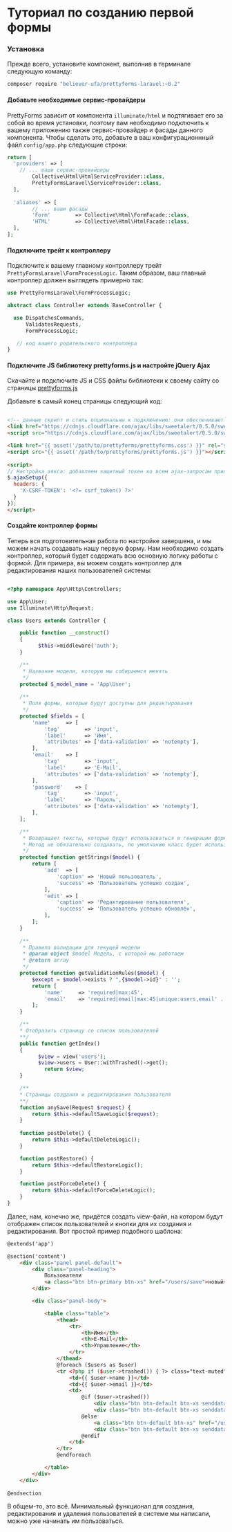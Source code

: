# Туториал по созданию первой формы

### Установка

Прежде всего, установите компонент, выполнив в терминале следующую команду:
```bash
composer require "believer-ufa/prettyforms-laravel:~0.2"
```

#### Добавьте необходимые сервис-провайдеры
PrettyForms зависит от компонента `illuminate/html` и подтягивает его за собой во время установки, поэтому вам необходимо подключить к вашему приложению также сервис-провайдер и фасады данного компонента. Чтобы сделать это, добавьте в ваш конфигурационнный файл `config/app.php` следующие строки:
```php
return [
  'providers' => [
  	// ... ваши сервис-провайдеры
        Collective\Html\HtmlServiceProvider::class,
        PrettyFormsLaravel\ServiceProvider::class,
  ],
  
  'aliases' => [
        // ... ваши фасады
        'Form'        => Collective\Html\FormFacade::class,
        'HTML'        => Collective\Html\HtmlFacade::class,
  ],
];  
```

#### Подключите трейт к контроллеру

Подключите к вашему главному контроллеру трейт `PrettyFormsLaravel\FormProcessLogic`. Таким образом, ваш главный контроллер должен выглядеть примерно так:
```php
use PrettyFormsLaravel\FormProcessLogic;

abstract class Controller extends BaseController {

  use DispatchesCommands,
      ValidatesRequests,
      FormProcessLogic;

   // код вашего родительского контроллера
}
```

#### Подключите JS библиотеку prettyforms.js и настройте jQuery Ajax

Скачайте и подключите JS и CSS файлы библиотеки к своему сайту со страницы [prettyforms.js](https://github.com/believer-ufa/prettyforms)

Добавьте в самый конец страницы следующий код:
```html

<!-- данные скрипт и стиль опциональны к подключению: они обеспечивают красивые всплывающие диалоги -->
<link href="https://cdnjs.cloudflare.com/ajax/libs/sweetalert/0.5.0/sweet-alert.css" rel="stylesheet">
<script src="https://cdnjs.cloudflare.com/ajax/libs/sweetalert/0.5.0/sweet-alert.min.js"></script>

<link href="{{ asset('/path/to/prettyforms/prettyforms.css') }}" rel="stylesheet">
<script src="{{ asset('/path/to/prettyforms/prettyforms.js') }}"></script>
    
<script>
// Настройка аякса: добавляем защитный токен ко всем ajax-запросам приложения
$.ajaxSetup({
  headers: {
    'X-CSRF-TOKEN': '<?= csrf_token() ?>'
  }
});
</script>
```

#### Создайте контроллер формы

Теперь вся подготовительная работа по настройке завершена, и мы можем начать создавать нашу первую форму. Нам необходимо создать контроллер, который будет содержать всю основную логику работы с формой. Для примера, вы можем создать контроллер для редактирования наших пользователей системы:

```php

<?php namespace App\Http\Controllers;

use App\User;
use Illuminate\Http\Request;

class Users extends Controller {

  	public function __construct()
  	{
          $this->middleware('auth');
  	}

    /**
     * Название модели, которую мы собираемся менять
     */
    protected $_model_name = 'App\User';
    
    /**
     * Поля формы, которые будут доступны для редактирования
     */
    protected $fields = [
        'name'     => [
            'tag'        => 'input',
            'label'      => 'Имя',
            'attributes' => ['data-validation' => 'notempty'],
        ],
        'email'    => [
            'tag'        => 'input',
            'label'      => 'E-Mail',
            'attributes' => ['data-validation' => 'notempty'],
        ],
        'password'    => [
            'tag'        => 'input',
            'label'      => 'Пароль',
            'attributes' => ['data-validation' => 'notempty'],
        ],
    ];

    /**
     * Возвращает тексты, которые будут использоваться в генерации форм и сообщениях для объекта.
     * Метод не обязательно создавать, по умолчанию класс будет использовать стандартные общие сообщения и заголовки
     */
    protected function getStrings($model) {
        return [
            'add'  => [
                'caption' => 'Новый пользователь',
                'success' => 'Пользователь успешно создан',
            ],
            'edit' => [
                'caption' => 'Редактирование пользователя',
                'success' => 'Пользователь успешно обновлён',
            ],
        ];
    }
    
    /**
     * Правила валидации для текущей модели
     * @param object $model Модель, с которой мы работаем
     * @return array
     */
    protected function getValidationRules($model) {
        $except = $model->exists ? ",{$model->id}" : '';
        return [
            'name'     => 'required|max:45',
            'email'    => 'required|email|max:45|unique:users,email' . $except,
        ];
    }

    /**
    * Отобразить страницу со список пользователей
    **/
    public function getIndex()
  	{
          $view = view('users');
          $view->users = User::withTrashed()->get();
  		    return $view;
  	}

    /**
    * Страницы создания и редактирования пользователя
    **/
    function anySave(Request $request) {
        return $this->defaultSaveLogic($request);
    }
    
    function postDelete() {
        return $this->defaultDeleteLogic();
    }

    function postRestore() {
        return $this->defaultRestoreLogic();
    }

    function postForceDelete() {
        return $this->defaultForceDeleteLogic();
    }
}
```

Далее, нам, конечно же, придётся создать view-файл, на котором будут отображен список пользователей и кнопки для их создания и редактирования. Вот простой пример подобного шаблона:
```html
@extends('app')

@section('content')
    <div class="panel panel-default">
        <div class="panel-heading">
            Пользователи
            <a class="btn btn-primary btn-xs" href="/users/save">новый</a>
        </div>

        <div class="panel-body">

            <table class="table">
                <thead>
                    <tr>
                        <th>Имя</th>
                        <th>E-Mail</th>
                        <th>Управление</th>
                    </tr>
                </thead>
                @foreach ($users as $user)
                <tr <?php if ($user->trashed()) { ?> class="text-muted" <?php } ?>>
                    <td>{{ $user->name }}</td>
                    <td>{{ $user->email }}</td>
                    <td>
                        @if ($user->trashed())
                            <div class="btn btn-default btn-xs senddata" href="/users/restore/{{$user->id}}">Восстановить бедолагу</div>
                            <div class="btn btn-default btn-xs senddata really" data-link="/users/force-delete/{{$user->id}}">Удалить полностью</div>
                        @else
                            <a class="btn btn-default btn-xs" href="/users/save/{{$user->id}}">Редактировать</a>
                            <div class="btn btn-default btn-xs senddata" data-link="/users/delete/{{$user->id}}">Удалить</div>
                        @endif
                    </td>
                </tr>
                @endforeach

            </table>
        </div>
    </div>
		
@endsection
```

В общем-то, это всё. Минимальный функционал для создания, редактирования и удаления пользователей в системе мы написали, можно уже начинать им пользоваться.
